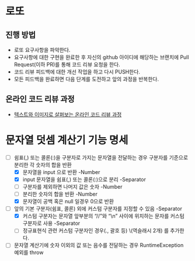 # 로또
## 진행 방법
* 로또 요구사항을 파악한다.
* 요구사항에 대한 구현을 완료한 후 자신의 github 아이디에 해당하는 브랜치에 Pull Request(이하 PR)를 통해 코드 리뷰 요청을 한다.
* 코드 리뷰 피드백에 대한 개선 작업을 하고 다시 PUSH한다.
* 모든 피드백을 완료하면 다음 단계를 도전하고 앞의 과정을 반복한다.

## 온라인 코드 리뷰 과정
* [텍스트와 이미지로 살펴보는 온라인 코드 리뷰 과정](https://github.com/next-step/nextstep-docs/tree/master/codereview)

# 문자열 덧셈 계산기 기능 명세
- [ ] 쉼표(,) 또는 콜론(:)을 구분자로 가지는 문자열을 전달하는 경우 구분자를 기준으로 분리한 각 숫자의 합을 반환
  - [x] 문자열을 input 으로 반환 -Number
  - [x] input 문자열을 쉼표(,) 또는 콜론(:)으로 분리 -Separator
  - [ ] 구분자를 제외하면 나머지 값은 숫자 -Number 
  - [ ] 분리한 숫자의 합을 반환 -Number
  - [x] 문자열이 공백 혹은 null 일경우 0으로 반환
- [ ] 앞의 기본 구분자(쉼표, 콜론) 외에 커스텀 구분자를 지정할 수 있음 -Separator
  - [x] 커스텀 구분자는 문자열 앞부분의 “//”와 “\n” 사이에 위치하는 문자를 커스텀 구분자로 사용 -Separator
  - [ ] 정규표현식 관련 커스텀 구분자인 경우(., 괄호 등) \\(역슬래시 2개) 를 추가한다.
- [ ] 문자열 계산기에 숫자 이외의 값 또는 음수를 전달하는 경우 RuntimeException 예외를 throw 

